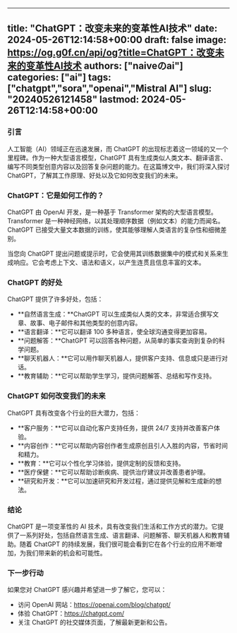 
---
title: "ChatGPT：改变未来的变革性AI技术"
date: 2024-05-26T12:14:58+00:00
draft: false
image: https://og.g0f.cn/api/og?title=ChatGPT：改变未来的变革性AI技术
authors: ["naiveのai"]
categories: ["ai"]
tags: ["chatgpt","sora","openai","Mistral AI"]
slug: "20240526121458"
lastmod: 2024-05-26T12:14:58+00:00
---
### 引言

人工智能（AI）领域正在迅速发展，而 ChatGPT 的出现标志着这一领域的又一个里程碑。作为一种大型语言模型，ChatGPT 具有生成类似人类文本、翻译语言、编写不同类型创意内容以及回答复杂问题的能力。在这篇博文中，我们将深入探讨 ChatGPT，了解其工作原理、好处以及它如何改变我们的未来。

### ChatGPT：它是如何工作的？

ChatGPT 由 OpenAI 开发，是一种基于 Transformer 架构的大型语言模型。Transformer 是一种神经网络，以其处理顺序数据（例如文本）的能力而闻名。ChatGPT 已接受大量文本数据的训练，使其能够理解人类语言的复杂性和细微差别。

当您向 ChatGPT 提出问题或提示时，它会使用其训练数据集中的模式和关系来生成响应。它会考虑上下文、语法和语义，以产生连贯且信息丰富的文本。

### ChatGPT 的好处

ChatGPT 提供了许多好处，包括：

- **自然语言生成：**ChatGPT 可以生成类似人类的文本，非常适合撰写文章、故事、电子邮件和其他类型的创意内容。
- **语言翻译：**它可以翻译 100 多种语言，使全球沟通变得更加容易。
- **问题解答：**ChatGPT 可以回答各种问题，从简单的事实查询到复杂的科学问题。
- **聊天机器人：**它可以用作聊天机器人，提供客户支持、信息或只是进行对话。
- **教育辅助：**它可以帮助学生学习，提供问题解答、总结和写作支持。

### ChatGPT 如何改变我们的未来

ChatGPT 具有改变各个行业的巨大潜力，包括：

- **客户服务：**它可以自动化客户支持任务，提供 24/7 支持并改善客户体验。
- **内容创作：**它可以帮助内容创作者生成原创且引人入胜的内容，节省时间和精力。
- **教育：**它可以个性化学习体验，提供定制的反馈和支持。
- **医疗保健：**它可以帮助诊断疾病、提供治疗建议并改善患者护理。
- **研究和开发：**它可以加速研究和开发过程，通过提供见解和生成新的想法。

### 结论

ChatGPT 是一项变革性的 AI 技术，具有改变我们生活和工作方式的潜力。它提供了一系列好处，包括自然语言生成、语言翻译、问题解答、聊天机器人和教育辅助。随着 ChatGPT 的持续发展，我们很可能会看到它在各个行业的应用不断增加，为我们带来新的机会和可能性。

### 下一步行动

如果您对 ChatGPT 感兴趣并希望进一步了解它，您可以：

- 访问 OpenAI 网站：https://openai.com/blog/chatgpt/
- 体验 ChatGPT：https://chatgpt.com/
- 关注 ChatGPT 的社交媒体页面，了解最新更新和公告。